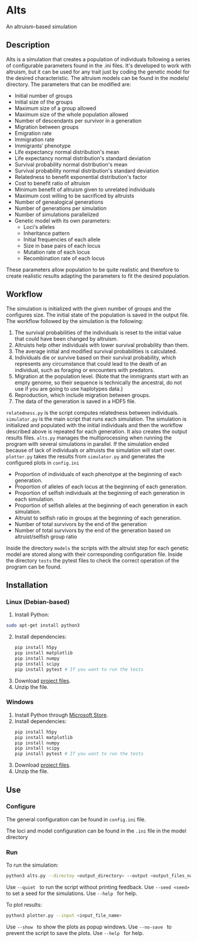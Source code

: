# Alts
An altruism-based simulation

## Description ##

Alts is a simulation that creates a population of individuals following a series of configurable parameters found in the
.ini files. It's developed to work with altruism, but it can be used for any trait just by coding the genetic model for
the desired characteristic. The altruism models can be found in the models/ directory.
The parameters that can be modified are:
* Initial number of groups
* Initial size of the groups
* Maximum size of a group allowed
* Maximum size of the whole population allowed
* Number of descendants per survivor in a generation
* Migration between groups
* Emigration rate
* Immigration rate
* Immigrants’ phenotype
* Life expectancy normal distribution's mean
* Life expectancy normal distribution's standard deviation
* Survival probability normal distribution's mean
* Survival probability normal distribution's standard deviation
* Relatedness to benefit exponential distribution's factor
* Cost to benefit ratio of altruism
* Minimum benefit of altruism given to unrelated individuals
* Maximum cost willing to be sacrificed by altruists
* Number of genealogical generations
* Number of generations per simulation
* Number of simulations parallelized
* Genetic model with its own parameters:
  * Loci's alleles
  * Inheritance pattern
  * Initial frequencies of each allele
  * Size in base pairs of each locus
  * Mutation rate of each locus
  * Recombination rate of each locus

These parameters allow population to be quite realistic and therefore
to create realistic results adapting the parameters to fit the desired population.

## Workflow ##

The simulation is initialized with the given number of groups and the configures size. The initial state of the
population is saved in the output file.
The workflow followed by the simulation is the following:
1. The survival probabilities of the individuals is reset to the initial value that could have been changed by altruism.
2. Altruists help other individuals with lower survival probability than them.
3. The average initial and modified survival probabilities is calculated.
4. Individuals die or survive based on their survival probability, which represents any circumstance that could lead to
the death of an individual, such as foraging or encounters with predators.
5. Migration at the population level. (Note that the immigrants start with an empty genome, so their sequence is
technically the ancestral, do not use if you are going to use haplotypes data.)
6. Reproduction, which include migration between groups.
7. The data of the generation is saved in a HDF5 file.

[//]: # (<img src="https://user-images.githubusercontent.com/96572489/170871211-d75bca92-f345-4022-9f7d-964af75999aa.png" alt="Alts' workflow" width="500"/>)

`relatedness.py` is the script computes relatedness between individuals.  
`simulator.py` is the main script that runs each simulation. The simulation is initialized and populated with the
initial individuals and then the workflow described above is repeated for each generation. It also creates the output
results files.
`alts.py` manages the multiprocessing when running the program with several simulations in parallel. If the simulation
ended because of lack of individuals or altruists the simulation will start over.
`plotter.py` takes the results from `simulator.py` and generates the configured plots in `config.ini`
* Proportion of individuals of each phenotype at the beginning of each generation.
* Proportion of alleles of each locus at the beginning of each generation.
* Proportion of selfish individuals at the beginning of each generation in each simulation.
* Proportion of selfish alleles at the beginning of each generation in each simulation.
* Altruist to selfish ratio in groups at the beginning of each generation.
* Number of total survivors by the end of the generation
* Number of total survivors by the end of the generation based on altruist/selfish group ratio

Inside the directory `models` the scripts with the altruist step for each genetic model are stored
along with their corresponding configuration file.
Inside the directory `tests` the pytest files to check the correct operation of the program can be found.

## Installation
### Linux (Debian-based)
1. Install Python:
```bash
sudo apt-get install python3
```
2. Install dependencies:
    ```bash
    pip install h5py
    pip install matplotlib
    pip install numpy
    pip install scipy
    pip install pytest # If you want to run the tests
    ```
3. Download [project files](https://github.com/NoahJorCal/Alts/archive/refs/heads/main.zip).
4. Unzip the file.

### Windows
1. Install Python through [Microsoft Store](https://www.microsoft.com/store/productId/9PJPW5LDXLZ5).
2. Install dependencies:
    ```bash
    pip install h5py
    pip install matplotlib
    pip install numpy
    pip install scipy
    pip install pytest # If you want to run the tests
    ```
3. Download [project files](https://github.com/NoahJorCal/Alts/archive/refs/heads/main.zip).
4. Unzip the file.

## Use
### Configure
The general configuration can be found in `config.ini` file.

The loci and model configuration can be found in the `.ini` file in the model directory

### Run
To run the simulation:
```bash
python3 alts.py --directoy <output_directory> --output <output_files_name> --cpu <cpu_number> 
```
Use ```--quiet ``` to run the script without printing feedback.
Use ```--seed <seed> ``` to set a seed for the simulations.
Use ```--help ``` for help.

To plot results:
```bash
python3 plotter.py --input <input_file_name>
```
Use ```--show ``` to show the plots as popup windows.
Use ```--no-save ``` to prevent the script to save the plots.
Use ```--help ``` for help.

